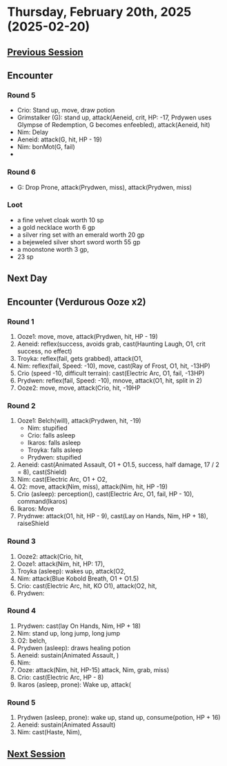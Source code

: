 # Thursday, February 20th, 2025 (2025-02-20)

## [Previous Session](./2025-02-06.md)

## Encounter

### Round 5

- Crio: Stand up, move, draw potion
- Grimstalker (G): stand up, attack(Aeneid, crit, HP: -17, Prdywen uses Glympse of Redemption, G becomes enfeebled), attack(Aeneid, hit)
- Nim: Delay
- Aeneid: attack(G, hit, HP - 19)
- Nim: bonMot(G, fail)
- 
### Round 6

- G: Drop Prone, attack(Prydwen, miss), attack(Prydwen, miss)

### Loot

- a fine velvet cloak worth 10 sp
- a gold necklace worth 6 gp
- a silver ring set with an emerald worth 20 gp
- a bejeweled silver short sword worth 55 gp
- a moonstone worth 3 gp,
- 23 sp

## Next Day

## Encounter (Verdurous Ooze x2)

### Round 1

1. Ooze1: move, move, attack(Prydwen, hit, HP - 19)
1. Aeneid: reflex(success, avoids grab, cast(Haunting Laugh, O1, crit success, no effect)
1. Troyka: reflex(fail, gets grabbed), attack(O1, 
1. Nim: reflex(fail, Speed: -10), move, cast(Ray of Frost, O1, hit, -13HP)
1. Crio (speed -10, difficult terrain): cast(Electric Arc, O1, fail, -13HP)
1. Prydwen: reflex(fail, Speed: -10), mnove, attack(O1, hit, split in 2)
1. Ooze2: move, move, attack(Crio, hit, -19HP

### Round 2

1. Ooze1: Belch(will), attack(Prydwen, hit, -19)
   - Nim: stupified
   - Crio: falls asleep
   - Ikaros: falls asleep
   - Troyka: falls asleep
   - Prydwen: stupified
1. Aeneid: cast(Animated Assault, O1 + O1.5, success, half damage, 17 / 2 = 8), cast(Shield)
1. Nim: cast(Electric Arc, O1 + O2, 
1. O2: move, attack(Nim, miss), attack(Nim, hit, HP -19) 
1. Crio (asleep): perception(), cast(Electric Arc, O1, fail, HP - 10), command(Ikaros)
1. Ikaros: Move
1. Prydnwe: attack(O1, hit, HP - 9), cast(Lay on Hands, Nim, HP + 18), raiseShield

### Round 3

1. Ooze2: attack(Crio, hit, 
1. Ooze1: attack(Nim, hit, HP: 17), 
1. Troyka (asleep): wakes up, attack(O2, 
1. Nim: attack(Blue Kobold Breath, O1 + O1.5)
1. Crio: cast(Electric Arc, hit, KO O1), attack(O2, hit, 
1. Prydwen: 

### Round 4

1. Prydwen: cast(lay On Hands, Nim, HP + 18)
1. Nim: stand up, long jump, long jump
1. O2: belch,
1. Prydwen (asleep): draws healing potion
1. Aeneid: sustain(Animated Assault, )
1. Nim: 
1. Ooze: attack(Nim, hit, HP-15) attack, Nim, grab, miss)
1. Crio: cast(Electric Arc, HP - 8)
1. Ikaros (asleep, prone): Wake up, attack(

### Round 5

1. Prydwen (asleep, prone): wake up, stand up, consume(potion, HP + 16)
1. Aeneid: sustain(Animated Assault)
1. Nim: cast(Haste, Nim), 


## [Next Session](./2025-xx-xx)

